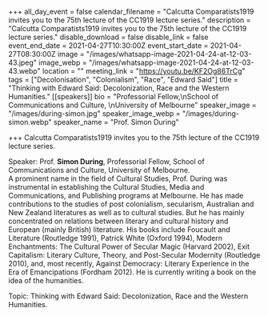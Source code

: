 +++
all_day_event = false
calendar_filename = "Calcutta Comparatists1919 invites you to the 75th lecture of the CC1919 lecture series."
description = "Calcutta Comparatists1919 invites you to the 75th lecture of the CC1919 lecture series."
disable_download = false
disable_link = false
event_end_date = 2021-04-27T10:30:00Z
event_start_date = 2021-04-27T08:30:00Z
image = "/images/whatsapp-image-2021-04-24-at-12-03-43.jpeg"
image_webp = "/images/whatsapp-image-2021-04-24-at-12-03-43.webp"
location = ""
meeting_link = "https://youtu.be/KF2Og86TrCg"
tags = ["Decolonisation", "Colonialism", "Race", "Edward Said"]
title = "Thinking with Edward Said: Decolonization, Race and the Western Humanities."
[[speakers]]
bio = "Professorial Fellow,\nSchool of Communications and Culture, \nUniversity of Melbourne"
speaker_image = "/images/during-simon.jpg"
speaker_image_webp = "/images/during-simon.webp"
speaker_name = "Prof. Simon During"

+++
Calcutta Comparatists1919 invites you to the 75th lecture of the CC1919 lecture series.  
  
Speaker: Prof. **Simon During**, Professorial Fellow, School of Communications and Culture, University of Melbourne.  
A prominent name in the field of Cultural Studies, Prof. During was instrumental in establishing the Cultural Studies, Media and Communications, and Publishing programs at Melbourne. He has made contributions to the studies of post colonialism, secularism, Australian and New Zealand literatures as well as to cultural studies. But he has mainly concentrated on relations between literary and cultural history and European (mainly British) literature. His books include Foucault and Literature (Routledge 1991), Patrick White (Oxford 1994), Modern Enchantments: The Cultural Power of Secular Magic (Harvard 2002), Exit Capitalism: Literary Culture, Theory, and Post-Secular Modernity (Routledge 2010), and, most recently, Against Democracy: Literary Experience in the Era of Emancipations (Fordham 2012). He is currently writing a book on the idea of the humanities.  
  
Topic: Thinking with Edward Said: Decolonization, Race and the Western Humanities.
